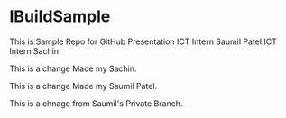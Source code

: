 # IBuildSample
This is Sample Repo for GitHub Presentation 
ICT Intern Saumil Patel
ICT Intern Sachin

This is a change Made my Sachin.

This is a change Made my Saumil Patel.

This is a chnage from Saumil's Private Branch.